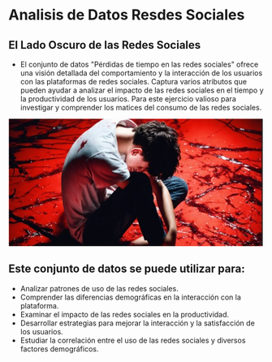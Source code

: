 # Analisis de Datos Resdes Sociales

## El Lado Oscuro de las Redes Sociales

* El conjunto de datos "Pérdidas de tiempo en las redes sociales" ofrece una visión detallada del comportamiento y la interacción de los usuarios con las plataformas de redes sociales. Captura varios atributos que pueden ayudar a analizar el impacto de las redes sociales en el tiempo y la productividad de los usuarios. Para este ejercicio valioso para investigar y comprender los matices del consumo de las redes sociales.


![Impacto de las redes sociales](Image/Redes_Sociales.jpg)



## Este conjunto de datos se puede utilizar para:

* Analizar patrones de uso de las redes sociales.
* Comprender las diferencias demográficas en la interacción con la plataforma.
* Examinar el impacto de las redes sociales en la productividad.
* Desarrollar estrategias para mejorar la interacción y la satisfacción de los usuarios.
* Estudiar la correlación entre el uso de las redes sociales y diversos factores demográficos.






